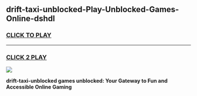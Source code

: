 
## drift-taxi-unblocked-Play-Unblocked-Games-Online-dshdl
<h3>
<a href="https://premium76.site?title=drift-taxi-unblocked&ref=25A">CLICK TO PLAY</a></h3>
<hr>

<h3>
<a href="https://premium76.site?title=drift-taxi-unblocked&ref=25A">CLICK 2 PLAY</a>
  
</h3>

<a href="https://premium76.site?title=drift-taxi-unblocked&ref=25A"><img src="https://clearcache.store/games.png"></a>


**drift-taxi-unblocked games unblocked: Your Gateway to Fun and Accessible Online Gaming**
